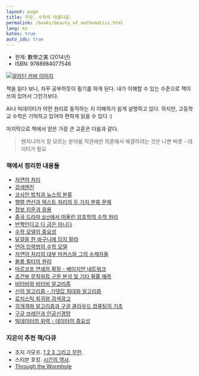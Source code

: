 ```yaml
---
layout: page
title: 우쥔. 수학의 아름다움.
permalink: /books/beauty_of_mathematics.html
lang: ko
katex: true
auto_ids: true
---
```


* 원제: 數學之美 (2014년)
* ISBN: 9788984077546

[![알라딘 커버 이미지](https://image.aladin.co.kr/product/17971/15/cover500/8984077542_1.jpg)](https://www.aladin.co.kr/shop/wproduct.aspx?ItemId=179711500)

책을 읽다 보니, 자꾸 공부하듯이 필기를 하게 된다. 내가 이해할 수 있는 수준으로 책이 쓰여 있어서 그런가보다.

AI나 빅데이터가 어떤 원리로 동작하는 지 이해하기 쉽게 설명하고 있다. 하지만, 고등학교 수학은 기억하고 있어야 편하게 읽을 수 있다 :)

마지막으로 책에서 얻은 가장 큰 교훈은 다음과 같다.

> 엔지니어가 잘 모르는 분야를 직관에만 의존해서 해결하려는 것은 나쁜 버릇 - 데이타가 필요

### 책에서 정리한 내용들

* [자연어 처리](beauty_of_mathematics/natural_language_processing)
* [검색엔진](beauty_of_mathematics/natural_language_processing)
* [코사인 법칙과 뉴스의 분류](beauty_of_mathematics/코사인_법칙과_뉴스의_분류)
* [행렬 연산과 텍스트 처리의 두 가지 분류 문제](beauty_of_mathematics/행렬_연산과_텍스트_처리의_두_가지_분류_문제)
* [정보 지문과 응용](beauty_of_mathematics/정보_지문과_응용)
* [중국 드라마 `암산`에서 떠올린 암호학의 수학 원리](beauty_of_mathematics/중국_드라마_암산에서_떠올린_암호학의_수학_원리)
* [반짝인다고 다 금은 아니다](beauty_of_mathematics/반짝인다고_다_금은_아니다)
* [수학 모델의 중요성](beauty_of_mathematics/수학_모델의_중요성)
* [달걀을 한 바구니에 담지 말라](beauty_of_mathematics/달걀을_한_바구니에_담지_말라)
* [언어 입력법의 수학 모델](beauty_of_mathematics/언어_입력법의_수학_모델)
* [자연어 처리의 대부 마커스와 그의 수제자들](beauty_of_mathematics/자연어_처리의_대부_마커스와_그의_수제자들)
* [블룸 필터의 원리](beauty_of_mathematics/블룸_필터의_원리)
* [마르코프 연쇄의 확장 - 베이지안 네트워크](beauty_of_mathematics/베이지안_네트워크)
* [조건부 무작위장 구문 분석 및 기타 확률 예측](beauty_of_mathematics/조건부_무작위장_구문_분석_및_기타_확률_예측)
* [비터비와 비터비 알고리즘](beauty_of_mathematics/비터비와_비터비_알고리즘)
* [신의 알고리즘 - 기댓값 최대화 알고리즘](beauty_of_mathematics/기댓값_최대화_알고리즘)
* [로지스틱 회귀와 검색광고](beauty_of_mathematics/로지스틱_회귀와_검색광고)
* [각개격파 알고리즘과 구글 클라우드 컴퓨팅의 기초](beauty_of_mathematics/각개격파_알고리즘과_구글_클라우드_컴퓨팅의_기초)
* [구글 브레인과 인공신경망](beauty_of_mathematics/구글_브레인과_인공신경망)
* [빅데이터의 위력 - 데이터의 중요성](beauty_of_mathematics/빅데이터의_위력)

### 지은이 추천 책/다큐

* 조지 가모프. [1 2 3 그리고 무한](https://www.aladin.co.kr/shop/wproduct.aspx?ItemId=16407165).
* 스티븐 호킹. [시간의 역사](https://www.aladin.co.kr/shop/wproduct.aspx?ItemId=636131).
* [Through the Wormhole](https://en.wikipedia.org/wiki/Through_the_Wormhole)
